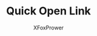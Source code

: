 ---
title: Quick Open Link
author: XFoxPrower
description:
  Quick Open Link is a BetterDiscord plugin that allows you to open images with Ctrl+Click as opposed to Right-Click -> Open Link -> Click.
github: https://github.com/XFoxPrower/
download: https://github.com/XFoxPrower/Quick-Open-Link
support: https://github.com/XFoxPrower/Quick-Open-Link/issues
tags:
layout: product
ghcommentid: 53
---